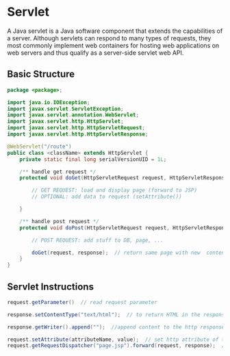 # Servlet

A Java servlet is a Java software component that extends the capabilities of a server.
Although servlets can respond to many types of requests, they most commonly implement web containers for hosting web applications on web servers and thus qualify as a server-side servlet web API.

## Basic Structure

```java linenums="1"
package <package>;

import java.io.IOException;
import javax.servlet.ServletException;
import javax.servlet.annotation.WebServlet;
import javax.servlet.http.HttpServlet;
import javax.servlet.http.HttpServletRequest;
import javax.servlet.http.HttpServletResponse;

@WebServlet("/route")
public class <className> extends HttpServlet {
    private static final long serialVersionUID = 1L;

    /** handle get request */
    protected void doGet(HttpServletRequest request, HttpServletResponse response) throws ServletException, IOException {

        // GET REQUEST: load and display page (forward to JSP)
        // OPTIONAL: add data to request (setAttribute())

    }

    /** handle post request */
    protected void doPost(HttpServletRequest request, HttpServletResponse response) throws ServletException, IOException {

        // POST REQUEST: add stuff to DB, page, ...

        doGet(request, response);  // return same page with new  content added (default case)
    }
}
```

## Servlet Instructions

```java linenums="1"
request.getParameter()  // read request parameter

response.setContentType("text/html");  // to return HTML in the response

response.getWriter().append("");  //append content to the http response

request.setAttribute(attributeName, value);  // set http attribute of the request
request.getRequestDispatcher("page.jsp").forward(request, response);  // redirect the request to another page
```
